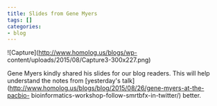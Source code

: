 ```yaml
---
title: Slides from Gene Myers
tags: []
categories:
- blog
---
```

![Capture](http://www.homolog.us/blogs/wp-
content/uploads/2015/08/Capture3-300x227.png)
<!--more-->

Gene Myers kindly shared his slides for our blog readers. This will help
understand the notes from [yesterday's
talk](http://www.homolog.us/blogs/blog/2015/08/26/gene-myers-at-the-pacbio-
bioinformatics-workshop-follow-smrtbfx-in-twitter/) better.

